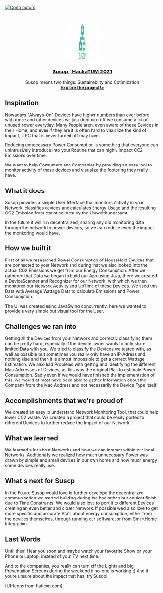 [![Contributors][contributors-shield]][contributors-url]

<!-- PROJECT LOGO -->
<br />
<div align="center">
<p align="center">
<a href="https://github.com/CombatWombatZockchster/HackaTum-SusOp">
<img src="https://raw.githubusercontent.com/CombatWombatZockchster/HackaTum-SusOp/main/SusOp/resources/Logo_Wide%400.7x.png" alt="Logo" width="120" height="120">

<h3 align="center"> Susop | HackaTUM 2021 </h3>
</a>
<p align="center">
Susop means two things: Sustainabilty and Optimization
<br />
<a href="https://github.com/CombatWombatZockchster/HackaTum-SusOp"><strong>Explore the project!»</strong></a>
    <br />
  </p>
</p>
</div>

## Inspiration

Nowadays "Always-On" Devices have higher numbers than ever before, with those and other devices we just dont turn off we consume a lot of unused power everyday. Many People arent even aware of these Devices in their Home, and even if they are it is often hard to visualize the kind of Impact, a PC that is never turned off may have.

Reducing unnecessary Power Consumption is something that everyone can unintrusively introduce into your Routine that can highly impact CO2 Emissions over time.

We want to help Consumers and Companies by providing an easy tool to monitor activity of these devices and visualize the footpring they really have.

## What it does

Susop provides a simple User Interface that monitors Activity in your Network, classifies devices and calculates Energy Usage and the resulting CO2 Emission from statistical data by the Umweltbundesamt.

In the future it will run decentralized, sharing any old monitoring data through the network to newer devices, so we can reduce even the impact the monitoring would have.

## How we built it

First of all we researched Power Consumption of HouseHold Devices that are connected to your Network and during that we also looked into the actual CO2 Emissions we get from our Energy Consumption.
After we gathered that Data we began to build our App using Java, there we created a DeviceScanner and Recognizer for our Network, with which we then monitored our Network Activity and UpTime of these Devices. We used this Data with Average Wattage Data to calculate Emissions and Power Consumption.

The UI was created using JavaSwing concurrently, here we wanted to provide a very simple but visual tool for the User.

## Challenges we ran into

Getting all the Devices from your Network and correctly classifying them can be pretty hard, especially if the device owner wants to only share limited Data with you. We tried to classify the Devices we tested with, as well as possible but sometimes you really only have an IP-Adress and nothing else and then it is almost impossible to get a correct Wattage Estimation.
We also had Problems with getting and identifying the different Mac Addresses of Devices, as this was the original Plan to estimate Power Consumption. Sadly even if we would have finished the implementation of this, we would at most have been able to gather Information about the Company from the Mac Address and not necessarily the Device Type itself.

## Accomplishments that we're proud of

We created an easy to understand Network Monitoring Tool, that could help lower CO2 waste. We created a project that could be easily ported to different Devices to further reduce the Impact of our Network.

## What we learned

We learned a lot about Networks and how we can interact within our local Networks. Additionally we realized how much unnecessary Power was drawn by simple and small devices in our own home and how much energy some devices really use.

## What's next for Susop

In the Future Susop would love to further develope the decentralized communication we started building during the hackathon but couldnt finish due to Time Constraints. We would also love to port it to different Devices creating an even better and closer Network. 
If possible wed also love to get more specific and accurate Stats about energy consumption, either from the devices themselves, through running our software, or from SmartHome Integration.

## Last Words

Until then! Hear you soon and maybe watch your favourite Show on your Phone or Laptop, instead of your TV next time.

And to the companies, you really can turn off the Lights and big Presentation Screens during the weekend if no-one is working ;)
And if youre unsure about the impact that has, try Susop!

(UI-Icons from flaticon.com)

<!-- MARKDOWN LINKS & IMAGES -->
[contributors-shield]: https://img.shields.io/github/contributors/CombatWombatZockchster/HackaTum-SusOp
[contributors-url]: https://github.com/CombatWombatZockchster/HackaTum-SusOp/graphs/contributors
